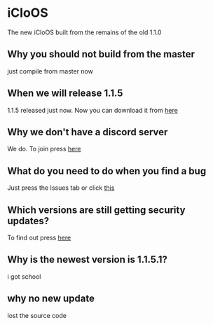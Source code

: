 # iCloOS
The new iCloOS built from the remains of the old 1.1.0
## Why you should not build from the master
just compile from master now
## When we will release 1.1.5
1.1.5 released just now. Now you can download it from [here](https://github.com/iCloExecutable/iCloOS/releases/download/115pb/iClosOS.exe)
## Why we don't have a discord server
We do. To join press [here](https://discord.gg/nHagDfWtQc)
## What do you need to do when you find a bug
Just press the Issues tab or click [this](https://github.com/iCloExecutable/icloos-master/issues)
## Which versions are still getting security updates?
To find out press [here](SECURITY.md)
## Why is the newest version is 1.1.5.1?
i got school
## why no new update
lost the source code 

